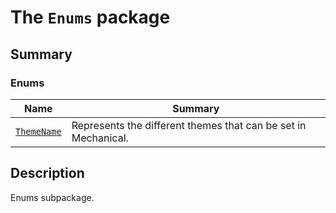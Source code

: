 <a id="module-ansys.mechanical.stubs.Ansys.Mechanical.UI.Enums"></a>

<a id="the-enums-package"></a>

# The `Enums` package

<a id="summary"></a>

## Summary

### Enums

| Name | Summary |
|-----------------------------------------|------------------------------------------------------------------|
| [`ThemeName`](ThemeName.md#ThemeName)   | Represents the different themes that can be set in Mechanical.   |

<a id="description"></a>

## Description

Enums subpackage.

<!-- !! processed by numpydoc !! -->
